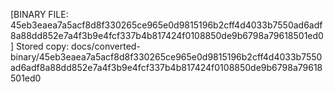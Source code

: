 [BINARY FILE: 45eb3eaea7a5acf8d8f330265ce965e0d9815196b2cff4d4033b7550ad6adf8a88dd852e7a4f3b9e4fcf337b4b817424f0108850de9b6798a79618501ed0]
Stored copy: docs/converted-binary/45eb3eaea7a5acf8d8f330265ce965e0d9815196b2cff4d4033b7550ad6adf8a88dd852e7a4f3b9e4fcf337b4b817424f0108850de9b6798a79618501ed0
